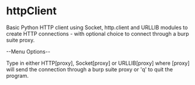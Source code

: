 # httpClient
Basic Python HTTP client using Socket, http.client and URLLIB modules to create HTTP connections - with optional choice to connect through a burp suite proxy. 

--Menu Options--

Type in either HTTP[proxy], Socket[proxy] or URLLIB[proxy] where [proxy] will send the connection through a burp suite proxy or 'q' to quit the program.
